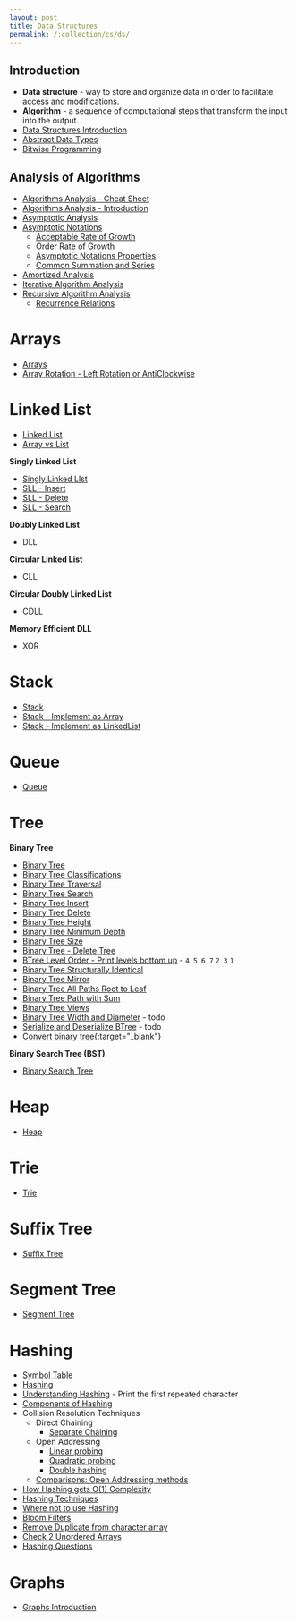 ```yaml
---
layout: post
title: Data Structures
permalink: /:collection/cs/ds/
---
```


## Introduction
- **Data structure** - way to store and organize data in order to facilitate access and modifications.
- **Algorithm** - a sequence of computational steps that transform the input into the output.
- [Data Structures Introduction](introduction)
- [Abstract Data Types](abstract-data-types)
- [Bitwise Programming](bitwise)

## Analysis of Algorithms
- [Algorithms Analysis - Cheat Sheet](algorithms/analysis/cheat-sheet)
- [Algorithms Analysis - Introduction](algorithms/analysis/intro)
- [Asymptotic Analysis](algorithms/analysis/asymptotic)
- [Asymptotic Notations](algorithms/analysis/asymptotic-notations)
  - [Acceptable Rate of Growth](algorithms/analysis/acceptable-growth-rates)
  - [Order Rate of Growth](algorithms/analysis/order-growth-rates)
  - [Asymptotic Notations Properties](algorithms/analysis/asymptotic-notations-properties)
  - [Common Summation and Series](algorithms/analysis/common-series-summation)
- [Amortized Analysis](algorithms/analysis/amortized)
- [Iterative Algorithm Analysis](algorithms/analysis/iterative)
- [Recursive Algorithm Analysis](algorithms/analysis/recursive)
  - [Recurrence Relations](algorithms/analysis/recurrence-relations)

# Arrays
- [Arrays](arrays)
- [Array Rotation - Left Rotation or AntiClockwise](arrays/left-rotation)

# Linked List
- [Linked List](linked-list)
- [Array vs List](array-vs-list)

**Singly Linked List**
- [Singly Linked LIst](sll)
- [SLL - Insert](sll/insert)
- [SLL - Delete](sll/delete)
- [SLL - Search](sll/search)

**Doubly Linked List**
- DLL

**Circular Linked List**
- CLL

**Circular Doubly Linked List**
- CDLL

**Memory Efficient DLL**
- XOR

# Stack
- [Stack](stack)
- [Stack - Implement as Array](stack/implement-as-array)
- [Stack - Implement as LinkedList](stack/implement-as-linked-list)

# Queue
- [Queue](queue)

# Tree
**Binary Tree**
- [Binary Tree](btree)
- [Binary Tree Classifications](btree/classification)
- [Binary Tree Traversal](btree/traversal)
- [Binary Tree Search](btree/search)
- [Binary Tree Insert](btree/insert)
- [Binary Tree Delete](btree/delete)
- [Binary Tree Height](btree/height)
- [Binary Tree Minimum Depth](btree/minimum-depth)
- [Binary Tree Size](btree/size)
- [Binary Tree - Delete Tree](btree/delete-tree)
- [BTree Level Order - Print levels bottom up](btree/level-print-bottom-up) - `4 5 6 7` `2 3` `1`
- [Binary Tree Structurally Identical](btree/structurally-identical)
- [Binary Tree Mirror](btree/mirror)
- [Binary Tree All Paths Root to Leaf](btree/all-paths)
- [Binary Tree Path with Sum](btree/path-with-sum)
- [Binary Tree Views](btree/views)
- [Binary Tree Width and Diameter](btree/width-and-diameter) - todo
- [Serialize and Deserialize BTree](btree/serialize-deserialize) - todo
- [Convert binary tree](https://www.geeksforgeeks.org/convert-binary-tree-threaded-binary-tree-2/){:target="_blank"}

**Binary Search Tree (BST)**
- [Binary Search Tree](bst)

# Heap
- [Heap](heap)

# Trie
- [Trie](trie)

# Suffix Tree
- [Suffix Tree](suffix-tree)

# Segment Tree
- [Segment Tree](segment-tree)

# Hashing
- [Symbol Table](symbol-table)
- [Hashing](hashing)
- [Understanding Hashing](hashing/understanding) - Print the first repeated character
- [Components of Hashing](hashing/components)
- Collision Resolution Techniques
  - Direct Chaining
    - [Separate Chaining](hashing/separate-chaining)
  - Open Addressing
    - [Linear probing](hashing/linear-probing)
    - [Quadratic probing](hashing/quadratic-probing)
    - [Double hashing](hashing/double-hashing)
  - [Comparisons: Open Addressing methods](hashing/open-addressing-comparision)
- [How Hashing gets O(1) Complexity](hashing/constant-time)
- [Hashing Techniques](hashing/techniques)
- [Where not to use Hashing](hashing/not-suitable)
- [Bloom Filters](hashing/bloom-filters)
- [Remove Duplicate from character array](hashing/remove-duplicate-char)
- [Check 2 Unordered Arrays](hashing/two-unordered-arrays)
- [Hashing Questions](hashing/problems)

# Graphs
- [Graphs Introduction](graphs)